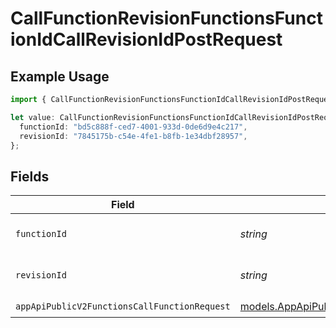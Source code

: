 # CallFunctionRevisionFunctionsFunctionIdCallRevisionIdPostRequest

## Example Usage

```typescript
import { CallFunctionRevisionFunctionsFunctionIdCallRevisionIdPostRequest } from "opperai/models/operations";

let value: CallFunctionRevisionFunctionsFunctionIdCallRevisionIdPostRequest = {
  functionId: "bd5c888f-ced7-4001-933d-0de6d9e4c217",
  revisionId: "7845175b-c54e-4fe1-b8fb-1e34dbf28957",
};
```

## Fields

| Field                                                                                                           | Type                                                                                                            | Required                                                                                                        | Description                                                                                                     |
| --------------------------------------------------------------------------------------------------------------- | --------------------------------------------------------------------------------------------------------------- | --------------------------------------------------------------------------------------------------------------- | --------------------------------------------------------------------------------------------------------------- |
| `functionId`                                                                                                    | *string*                                                                                                        | :heavy_check_mark:                                                                                              | The id of the function to call                                                                                  |
| `revisionId`                                                                                                    | *string*                                                                                                        | :heavy_check_mark:                                                                                              | The id of the revision to call                                                                                  |
| `appApiPublicV2FunctionsCallFunctionRequest`                                                                    | [models.AppApiPublicV2FunctionsCallFunctionRequest](../../models/appapipublicv2functionscallfunctionrequest.md) | :heavy_check_mark:                                                                                              | N/A                                                                                                             |
